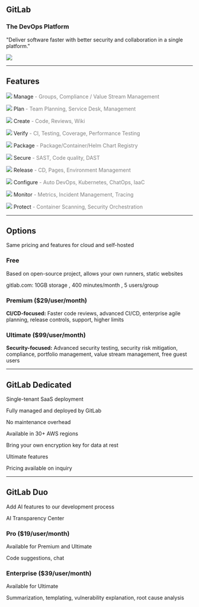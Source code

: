 <!-- .slide: id="gitlab_product" -->

## GitLab

### The DevOps Platform

"Deliver software faster with better security and collaboration in a single platform."

![](150_gitlab/media/devops_lifecycle.svg) <!-- .element: style="width: 70%; padding: 1em; background-color: grey;" -->

---

## Features

![](150_gitlab/media/manage.svg) <!-- .element: style="width: 1em;" --> Manage <span style="color: grey;">- Groups, Compliance / Value Stream Management</span>

![](150_gitlab/media/plan.svg) <!-- .element: style="width: 1em;" --> Plan <span style="color: grey;">- Team Planning, Service Desk, Management</span>

![](150_gitlab/media/create.svg) <!-- .element: style="width: 1em;" --> Create <span style="color: grey;">- Code, Reviews, Wiki</span>

![](150_gitlab/media/verify.svg) <!-- .element: style="width: 1em;" --> Verify <span style="color: grey;">- CI, Testing, Coverage, Performance Testing</span>

![](150_gitlab/media/package.svg) <!-- .element: style="width: 1em;" --> Package <span style="color: grey;">- Package/Container/Helm Chart Registry</span>

![](150_gitlab/media/secure.svg) <!-- .element: style="width: 1em;" --> Secure <span style="color: grey;">- SAST, Code quality, DAST</span>

![](150_gitlab/media/release.svg) <!-- .element: style="width: 1em;" --> Release <span style="color: grey;">- CD, Pages, Environment Management</span>

![](150_gitlab/media/configure.svg) <!-- .element: style="width: 1em;" --> Configure <span style="color: grey;">- Auto DevOps, Kubernetes, ChatOps, IaaC</span>

![](150_gitlab/media/monitor.svg) <!-- .element: style="width: 1em;" --> Monitor <span style="color: grey;">- Metrics, Incident Management, Tracing</span>

![](150_gitlab/media/defend.svg) <!-- .element: style="width: 1em;" --> Protect <span style="color: grey;">- Container Scanning, Security Orchestration</span>

---

## Options

Same pricing [](https://about.gitlab.com/pricing/) and features [](https://about.gitlab.com/pricing/self-managed/feature-comparison/) for cloud and self-hosted

### Free

Based on open-source project, allows your own runners, static websites

gitlab.com: 10GB storage [](https://about.gitlab.com/pricing/#do-the-storage-and-transfer-limits-apply-to-self-managed), 400 minutes/month [](https://about.gitlab.com/pricing/#why-do-i-need-to-enter-credit-debit-card-details-for-free-pipeline-minutes), 5 users/group [](https://about.gitlab.com/pricing/#when-will-the-user-limits-be-effective)

### Premium [](https://about.gitlab.com/pricing/premium/) ($29/user/month)

**CI/CD-focused:** Faster code reviews, advanced CI/CD, enterprise agile planning, release controls, support, higher limits

### Ultimate [](https://about.gitlab.com/pricing/ultimate/) ($99/user/month)

**Security-focused:** Advanced security testing, security risk mitigation, compliance, portfolio management, value stream management, free guest users

---

## GitLab Dedicated

<i class="fa-duotone fa-fence fa-4x"></i> <!--.element: style="float: right; margin-right: 1em;" -->

Single-tenant SaaS deployment [](https://about.gitlab.com/dedicated/)

Fully managed and deployed by GitLab

No maintenance overhead

Available in 30+ AWS regions [](https://docs.gitlab.com/ee/subscriptions/gitlab_dedicated/#aws-regions-not-supported)

Bring your own encryption key for data at rest

Ultimate features

Pricing available on inquiry

---
<!-- .slide: id="gitlab_duo" -->

## GitLab Duo

<i class="fa-duotone fa-microchip-ai fa-4x"></i> <!--.element: style="float: right; margin-right: 1em;" -->

Add AI features to our development process [](https://about.gitlab.com/gitlab-duo/)

AI Transparency Center [](https://about.gitlab.com/ai-transparency-center/)

### Pro ($19/user/month)

Available for Premium and Ultimate

Code suggestions, chat

### Enterprise ($39/user/month)

Available for Ultimate

Summarization, templating, vulnerability explanation, root cause analysis

